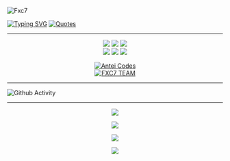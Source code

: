 ![Fxc7](https://cardivo.vercel.app/api?name=Farhannnnn&description=Hi,%20i%27m%20Farhan%20and%20i%27m%20just%20a%20newbie%20programmer%20Nice%20to%20meet%20you%20%F0%9F%91%8B&image=https://api-xcoders.xyz/images/farhan.png&backgroundColor=%23ecf0f1&instagram=only_fxc7&github=FarhannnnX&site=https://api-xcoders.xyz&iconColor=%23595959&fontColor=%23595959&pattern=ticTacToe&colorPattern=%23eaeaea&opacity=1)


[![Typing SVG](http://readme-typing-svg.herokuapp.com?size=30&font=Caveat&color=%ffffff&center=true&vCenter=true&lines=FarhanXCode7;18+Tahun;Banyuwangi,+Jawa+Timur)](https://git.io/typing-svg)
[![Quotes](http://readme-typing-svg.herokuapp.com?size=20&font=Caveat&color=%ffffff&center=true&vCenter=true&lines=Haii😅;Welcome+In+Xcoders+Api;I+Am+Farhannn)](https://git.io/typing-svg)

___

<p align="center">
  <img src="https://img.shields.io/badge/-JavaScript-black?style=flat-square&logo=javascript" />
  <img src="https://img.shields.io/badge/-Python-black?style=flat-square&logo=Python" />
  <img src="https://img.shields.io/badge/-NodeJS-black?style=flat-square&logo=Node.js&logoColor=e34f26" /><br>
  <img src="https://img.shields.io/badge/-Css-black?style=flat-square&logo=html5&logoColor=1572b6" />
  <img src="https://img.shields.io/badge/-Git-black?style=flat-square&logo=git" />
  <img src="https://img.shields.io/badge/-GitHub-black?style=flat-square&logo=github" /> <br>
</p>

<p align="center">
<a target="_blank" href="https://antei.codes/"><img alt="Antei Codes" src="https://img.shields.io/badge/ANTEI CODES%20-%23121011.svg?&style=for-the-badge&logo=linux&logoColor=red"></a><br>
<a target="_blank" href="https://api-xcoders.xyz/"><img alt="FXC7 TEAM" src="https://img.shields.io/badge/XCODERS TEAM%20-%23121011.svg?&style=for-the-badge&logo=ubuntu&logoColor=white"></a>
</p>

___

![Github Activity](https://metrics.lecoq.io/FarhannnnX?template=classic&repositories.forks=true&languages=1&languages.colors=github&languages.threshold=0%25&config.timezone=Asia%2FJakarta)
___

<p align="center">
  <a href="https://github.com/FarhannnnX"><img src="https://github-readme-stats.vercel.app/api?username=FarhannnnX&theme=tokyonight&show_icons=true" /></a>
</p>

<p align="center">
  <a href="https://github.com/FarhannnnX"><img src="https://github-readme-streak-stats.herokuapp.com?user=FarhannnnX&theme=tokyonight&hide_border=false&properties=background&border=%239611C5FF" /><a>
</p>
  
<p align="center">
  <a href="https://github.com/FarhannnnX"><img src="https://github-readme-stats.vercel.app/api/top-langs?username=FarhannnnX&theme=tokyonight&layout=compact" /></a>
</p>
  
<p align="center">
  <a href="https://github.com/FarhannnnX"><img src="https://github-profile-trophy.vercel.app/?username=FarhannnnX&theme=radical&margin-w=20&no-bg=true&no-frame=false" /><a>
</p>
